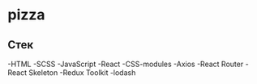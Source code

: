 # pizza

## Стек

-HTML
-SCSS
-JavaScript
-React
-CSS-modules
-Axios
-React Router
-React Skeleton
-Redux Toolkit
-lodash
